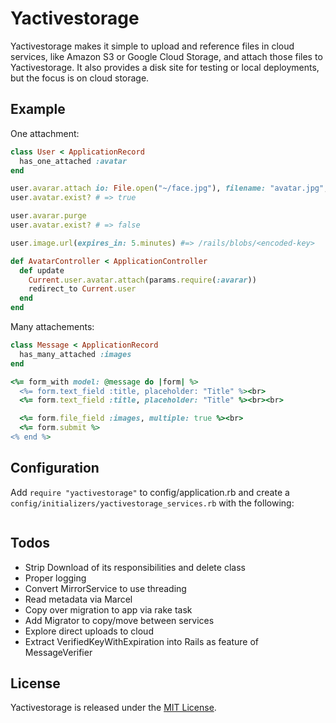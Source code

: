 # Yactivestorage

Yactivestorage makes it simple to upload and reference files in cloud services, like Amazon S3 or Google Cloud Storage,
and attach those files to Yactivestorage. It also provides a disk site for testing or local deployments, but the
focus is on cloud storage.


## Example

One attachment:

```ruby
class User < ApplicationRecord
  has_one_attached :avatar
end

user.avarar.attach io: File.open("~/face.jpg"), filename: "avatar.jpg", content_type: "image/jpg"
user.avatar.exist? # => true

user.avarar.purge
user.avatar.exist? # => false

user.image.url(expires_in: 5.minutes) #=> /rails/blobs/<encoded-key>

def AvatarController < ApplicationController
  def update
    Current.user.avatar.attach(params.require(:avarar))
    redirect_to Current.user
  end
end
```

Many attachements:

```ruby
class Message < ApplicationRecord
  has_many_attached :images
end

<%= form_with model: @message do |form| %>
  <%= form.text_field :title, placeholder: "Title" %><br>
  <%= form.text_field :title, placeholder: "Title" %><br><br>

  <%= form.file_field :images, multiple: true %><br>
  <%= form.submit %>
<% end %>
```

## Configuration

Add `require "yactivestorage"`  to config/application.rb and create a `config/initializers/yactivestorage_services.rb`  with the following:

```ruby
```

## Todos

- Strip Download of its responsibilities and delete class
- Proper logging
- Convert MirrorService to use threading
- Read metadata via Marcel
- Copy over migration to app via rake task
- Add Migrator to copy/move between services
- Explore direct uploads to cloud
- Extract VerifiedKeyWithExpiration into Rails as feature of MessageVerifier


## License

Yactivestorage is released under the [MIT License](https://opensource.org/licenses/MIT).
